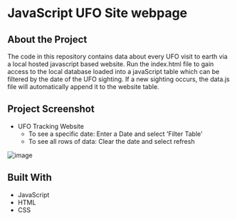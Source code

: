 # JavaScript UFO Site webpage

## About the Project

The code in this repository contains data about every UFO visit to earth via a local hosted javascript based website. Run the index.html file to gain access to the local database loaded into a javaScript table which can be filtered by the date of the UFO sighting. If a new sighting occurs, the data.js file will automatically append it to the website table. 

## Project Screenshot
* UFO Tracking Website
  - To see a specific date: Enter a Date and select 'Filter Table'
  - To see all rows of data: Clear the date and select refresh

![image](https://user-images.githubusercontent.com/78496051/132562248-c783471d-9e0e-4f46-b851-ac3b69c77fa3.png)

## Built With
* JavaScript
* HTML
* CSS
